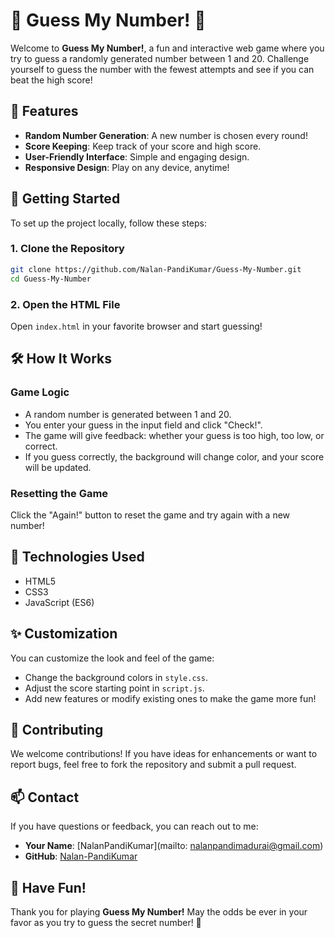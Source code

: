 # 🎲 Guess My Number! 🎉

Welcome to **Guess My Number!**, a fun and interactive web game where you try to guess a randomly generated number between 1 and 20. Challenge yourself to guess the number with the fewest attempts and see if you can beat the high score!

## 🌟 Features

- **Random Number Generation**: A new number is chosen every round!
- **Score Keeping**: Keep track of your score and high score.
- **User-Friendly Interface**: Simple and engaging design.
- **Responsive Design**: Play on any device, anytime!

## 🚀 Getting Started

To set up the project locally, follow these steps:

### 1. Clone the Repository

```bash
git clone https://github.com/Nalan-PandiKumar/Guess-My-Number.git
cd Guess-My-Number
```

### 2. Open the HTML File

Open `index.html` in your favorite browser and start guessing!

## 🛠️ How It Works

### Game Logic
- A random number is generated between 1 and 20.
- You enter your guess in the input field and click "Check!".
- The game will give feedback: whether your guess is too high, too low, or correct.
- If you guess correctly, the background will change color, and your score will be updated.

### Resetting the Game
Click the "Again!" button to reset the game and try again with a new number!

## 🎨 Technologies Used

- HTML5
- CSS3
- JavaScript (ES6)

## ✨ Customization

You can customize the look and feel of the game:

- Change the background colors in `style.css`.
- Adjust the score starting point in `script.js`.
- Add new features or modify existing ones to make the game more fun!

## 🤝 Contributing

We welcome contributions! If you have ideas for enhancements or want to report bugs, feel free to fork the repository and submit a pull request.

## 📫 Contact

If you have questions or feedback, you can reach out to me:

- **Your Name**: [NalanPandiKumar](mailto: nalanpandimadurai@gmail.com)
- **GitHub**: [Nalan-PandiKumar](https://github.com/Nalan-PandiKumar)

## 🎊 Have Fun!

Thank you for playing **Guess My Number!** May the odds be ever in your favor as you try to guess the secret number! 🎉
